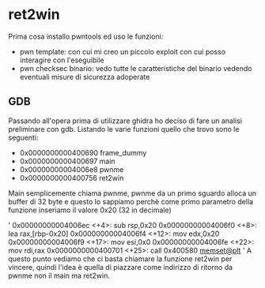 # ret2win
Prima cosa installo pwntools ed uso le funzioni:
 - pwn template: con cui mi creo un piccolo exploit con cui posso interagire con l'eseguibile
 - pwn checksec binario: vedo tutte le caratteristiche del binario vedendo eventuali misure di sicurezza adoperate

## GDB
Passando all'opera prima di utilizzare ghidra ho deciso di fare un analisi preliminare con gdb. Listando le varie funzioni quello che trovo sono le seguenti:
 - 0x0000000000400690  frame_dummy
 - 0x0000000000400697  main
 - 0x00000000004006e8  pwnme
 - 0x0000000000400756  ret2win
 
 Main semplicemente chiama pwnme, pwnme da un primo sguardo alloca un buffer di 32 byte e questo lo sappiamo perchè come primo parametro della funzione inseriamo il valore 0x20 (32 in decimale)
  
  '
   0x00000000004006ec <+4>:     sub    rsp,0x20
   0x00000000004006f0 <+8>:     lea    rax,[rbp-0x20]
   0x00000000004006f4 <+12>:    mov    edx,0x20
   0x00000000004006f9 <+17>:    mov    esi,0x0
   0x00000000004006fe <+22>:    mov    rdi,rax
   0x0000000000400701 <+25>:    call   0x400580 <memset@plt>
  '
A questo punto vediamo che ci basta chiamare la funzione ret2win per vincere, quindi l'idea è quella di piazzare come indirizzo di ritorno da pwnme non il main ma ret2win.
